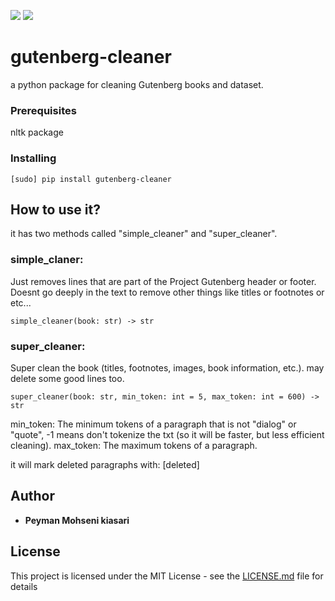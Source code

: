 ![](https://i.ibb.co/sCJXhmz/header-sp.png)
![](https://img.shields.io/apm/l/vim-mode.svg)


# gutenberg-cleaner

a python package for cleaning Gutenberg books and dataset.

### Prerequisites
nltk package

### Installing
```
[sudo] pip install gutenberg-cleaner
```

## How to use it?

it has two methods called "simple_cleaner" and "super_cleaner".
### simple_claner:
Just removes lines that are part of the Project Gutenberg header or footer.
Doesnt go deeply in the text to remove other things like titles or footnotes or etc...
```
simple_cleaner(book: str) -> str
```
### super_cleaner:
Super clean the book (titles, footnotes, images, book information, etc.). may delete some good lines too.
```
super_cleaner(book: str, min_token: int = 5, max_token: int = 600) -> str
```
min_token: The minimum tokens of a paragraph that is not "dialog" or "quote", -1 means don't tokenize the txt (so it will be faster, but less efficient cleaning).
max_token: The maximum tokens of a paragraph.

it will mark deleted paragraphs with: [deleted]


## Author

* **Peyman Mohseni kiasari**

## License

This project is licensed under the MIT License - see the [LICENSE.md](LICENSE.md) file for details
